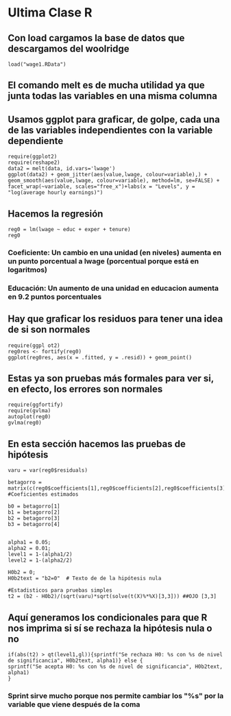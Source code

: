 # Ultima Clase R

## Con load cargamos la base de datos que descargamos del woolridge
    load("wage1.RData")



## El comando melt es de mucha utilidad ya que junta todas las variables en una misma columna
## Usamos ggplot para graficar, de golpe, cada una de las variables independientes con la variable dependiente
    require(ggplot2)
    require(reshape2)
    data2 = melt(data, id.vars='lwage')
    ggplot(data2) + geom_jitter(aes(value,lwage, colour=variable),) + geom_smooth(aes(value,lwage, colour=variable), method=lm, se=FALSE) + facet_wrap(~variable, scales="free_x")+labs(x = "Levels", y = "log(average hourly earnings)")

## Hacemos la regresión 
    reg0 = lm(lwage ~ educ + exper + tenure)
    reg0

### Coeficiente: Un cambio en una unidad (en niveles) aumenta en un punto porcentual a lwage (porcentual porque está en logaritmos)
### Educación: Un aumento de una unidad en educacion aumenta en 9.2 puntos porcentuales

## Hay que graficar los residuos para tener una idea de si son normales
    require(ggpl ot2)
    reg0res <- fortify(reg0)
    ggplot(reg0res, aes(x = .fitted, y = .resid)) + geom_point()


## Estas ya son pruebas más formales para ver si, en efecto, los errores son normales
    require(ggfortify)
    require(gvlma)
    autoplot(reg0)
    gvlma(reg0)


## En esta sección hacemos las pruebas de hipótesis

    varu = var(reg0$residuals)

    betagorro = matrix(c(reg0$coefficients[1],reg0$coefficients[2],reg0$coefficients[3],reg0$coefficients[4]),4) #Coeficientes estimados

    b0 = betagorro[1]
    b1 = betagorro[2]
    b2 = betagorro[3]
    b3 = betagorro[4]


    alpha1 = 0.05;
    alpha2 = 0.01;
    level1 = 1-(alpha1/2)
    level2 = 1-(alpha2/2)

    H0b2 = 0;
    H0b2text = "b2=0"  # Texto de de la hipótesis nula 

    #Estadisticos para pruebas simples
    t2 = (b2 - H0b2)/(sqrt(varu)*sqrt(solve(t(X)%*%X)[3,3])) ##OJO [3,3]


## Aquí generamos los condicionales para que R nos imprima si sí se rechaza la hipótesis nula o no

    if(abs(t2) > qt(level1,gl)){sprintf("Se rechaza H0: %s con %s de nivel de significancia", H0b2text, alpha1)} else {
    sprintf("Se acepta H0: %s con %s de nivel de significancia", H0b2text, alpha1)
    }

### Sprint sirve mucho porque nos permite cambiar los "%s" por la variable que viene después de la coma

